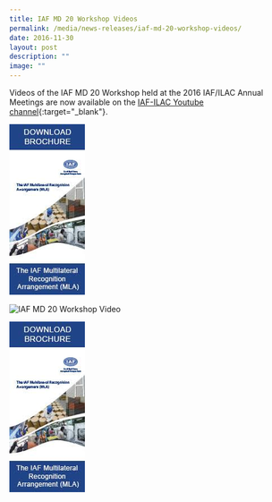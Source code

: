 ```yaml
---
title: IAF MD 20 Workshop Videos
permalink: /media/news-releases/iaf-md-20-workshop-videos/
date: 2016-11-30
layout: post
description: ""
image: ""
---
```

Videos of the IAF MD 20 Workshop held at the 2016 IAF/ILAC Annual Meetings are now available on the [IAF-ILAC Youtube channel](https://www.youtube.com/user/IAFandILAC){:target="\_blank"}.

![videos/iaf-md-20-workshop-videos](/images/press-release/documents/IAF-MD-20-Workshop-Videos.jpg)

<img style="width:135px" alt="IAF MD 20 Workshop Video" src="/images/press-release/documents/IAF-MD-20-Workshop-Videos.jpg&quot;">

![IAF pic](/images/press-release/documents/IAF-MD-20-Workshop-Videos.jpg)
